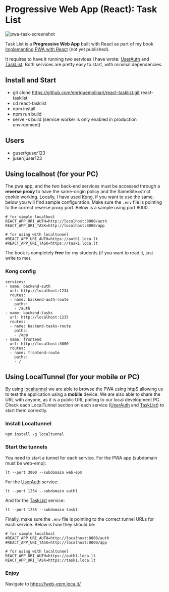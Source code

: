 # Progressive Web App (React): Task List

![pwa-task-screenshot](https://user-images.githubusercontent.com/11150895/149961175-3d8773fc-6b0b-4906-a8eb-08407510eab4.png)

Task List is a **Progressive Web App** built with React as part of my book [Implementing PWA with React](https://leanpub.com/understandingreact) (not yet published).

It requires to have it running two services I have wrote: [UserAuth](https://github.com/enriquemolinari/userauth) and [TaskList](https://github.com/enriquemolinari/tasklist). Both services are pretty easy to start, with minimal dependencies.

## Install and Start

- git clone https://github.com/enriquemolinari/react-tasklist.git react-tasklist
- cd react-tasklist
- npm install
- npm run build
- serve -s build (service worker is only enabled in production environment)

## Users

- guser/guser123
- juser/juser123

## Using localhost (for your PC)

The pwa app, and the two back-end services must be accessed through a **reverse proxy** to have the same-origin policy and the SameSite=strict cookie working. Locally, I have used [Kong](https://konghq.com/install/#kong-community), if you want to use the same, below you will find sample configuration. Make sure the `.env` file is pointing to the correct reserse proxy port. Below is a sample using port 8000.

```
# for simple localhost
REACT_APP_URI_AUTH=http://localhost:8000/auth
REACT_APP_URI_TASK=http://localhost:8000/app

# for using with localtunnel
#REACT_APP_URI_AUTH=https://auth1.loca.lt
#REACT_APP_URI_TASK=https://task1.loca.lt
```

The book is completely **free** for my students (if you want to read it, just write to me).

### Kong config

```
services:
- name: backend-auth
  url: http://localhost:1234
  routes:
  - name: backend-auth-route
    paths:
    - /auth
- name: backend-tasks
  url: http://localhost:1235
  routes:
  - name: backend-tasks-route
    paths:
    - /app
- name: frontend
  url: http://localhost:3000
  routes:
  - name: frontend-route
    paths:
    - /
```

## Using LocalTunnel (for your mobile or PC)

By using [localtunnel](https://github.com/localtunnel/localtunnel) we are able to browse the PWA using httpS allowing us to test the application using a **mobile** device. We are also able to share the URL with anyone, as it is a public URL poiting to our local development PC. Check each LocalTunnel section on each service ([UserAuth](https://github.com/enriquemolinari/userauth) and [TaskList](https://github.com/enriquemolinari/tasklist)) to start them correctly.

### Install Localtunnel

`npm install -g localtunnel`

### Start the tunnels

You need to start a tunnel for each service. For the PWA app (subdomain must be web-emp):

`lt --port 3000 --subdomain web-epm`

For the [UserAuth](https://github.com/enriquemolinari/userauth) service:

`lt --port 1234 --subdomain auth1`

And for the [TaskList](https://github.com/enriquemolinari/tasklist) service:

`lt --port 1235 --subdomain task1`

Finally, make sure the `.env` file is pointing to the correct tunnel URLs for each service. Below is how they should be:

```
# for simple localhost
#REACT_APP_URI_AUTH=http://localhost:8000/auth
#REACT_APP_URI_TASK=http://localhost:8000/app

# for using with localtunnel
REACT_APP_URI_AUTH=https://auth1.loca.lt
REACT_APP_URI_TASK=https://task1.loca.lt
```

### Enjoy

Navigate to https://web-epm.loca.lt/
